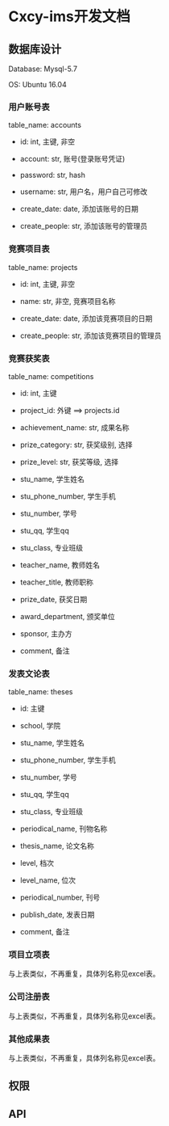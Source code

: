 # Cxcy-ims开发文档


## 数据库设计

Database: Mysql-5.7

OS: Ubuntu 16.04

### 用户账号表

table_name: accounts

+ id: int, 主键, 非空

+ account: str, 账号(登录账号凭证)

+ password: str, hash

+ username: str, 用户名，用户自己可修改

+ create_date: date, 添加该账号的日期

+ create_people: str, 添加该账号的管理员

### 竞赛项目表

table_name: projects

+ id: int, 主键, 非空

+ name: str, 非空, 竞赛项目名称

+ create_date: date, 添加该竞赛项目的日期

+ create_people: str, 添加该竞赛项目的管理员

### 竞赛获奖表

table_name: competitions

+ id: int, 主键

+ project_id: 外键 ==> projects.id

+ achievement_name: str, 成果名称

+ prize_category: str, 获奖级别, 选择

+ prize_level: str, 获奖等级, 选择

+ stu_name, 学生姓名

+ stu_phone_number, 学生手机

+ stu_number, 学号

+ stu_qq, 学生qq

+ stu_class, 专业班级

+ teacher_name, 教师姓名

+ teacher_title, 教师职称

+ prize_date, 获奖日期

+ award_department, 颁奖单位

+ sponsor, 主办方

+ comment, 备注

### 发表文论表

table_name: theses

+ id: 主键

+ school, 学院

+ stu_name, 学生姓名

+ stu_phone_number, 学生手机

+ stu_number, 学号

+ stu_qq, 学生qq

+ stu_class, 专业班级
 
+ periodical_name, 刊物名称

+ thesis_name, 论文名称

+ level, 档次

+ level_name, 位次

+ periodical_number, 刊号

+ publish_date, 发表日期

+ comment, 备注

### 项目立项表

与上表类似，不再重复，具体列名称见excel表。

### 公司注册表

与上表类似，不再重复，具体列名称见excel表。

### 其他成果表

与上表类似，不再重复，具体列名称见excel表。


## 权限

## API

